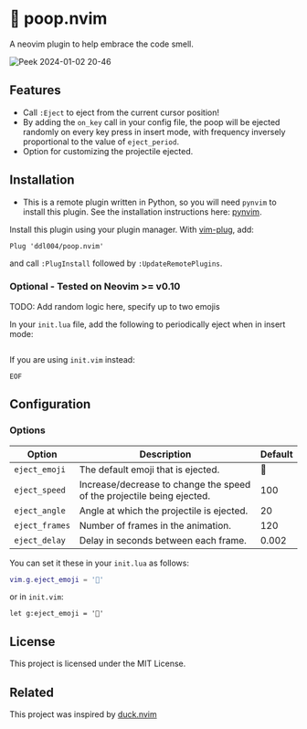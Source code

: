 # 💩 poop.nvim
A neovim plugin to help embrace the code smell.

![Peek 2024-01-02 20-46](https://github.com/ddl004/poop.nvim/assets/18647028/236436d8-971e-4880-bb3c-15de9e1c6827)

## Features
- Call `:Eject` to eject from the current cursor position!
- By adding the `on_key` call in your config file, the poop will be ejected randomly on every key press in insert mode, with frequency inversely proportional to the value of `eject_period`.
- Option for customizing the projectile ejected.

## Installation
- This is a remote plugin written in Python, so you will need `pynvim` to install this plugin. See the installation instructions here: [pynvim](https://github.com/neovim/pynvim?tab=readme-ov-file#install).

Install this plugin using your plugin manager. With [vim-plug](https://github.com/junegunn/vim-plug), add:
```
Plug 'ddl004/poop.nvim'
```
and call `:PlugInstall` followed by `:UpdateRemotePlugins`.

### Optional - Tested on Neovim >= v0.10

TODO: Add random logic here, specify up to two emojis

In your `init.lua` file, add the following to periodically eject when in insert mode:
```lua
```

If you are using `init.vim` instead:
```vim
EOF
```

## Configuration
### Options
| Option         | Description                                                            | Default |
|----------------|------------------------------------------------------------------------|---------|
| `eject_emoji`  | The default emoji that is ejected.                                     | 💩      |
| `eject_speed`  | Increase/decrease to change the speed of the projectile being ejected. | 100     |
| `eject_angle`  | Angle at which the projectile is ejected.                              | 20      |
| `eject_frames` | Number of frames in the animation.                                     | 120     |
| `eject_delay`  | Delay in seconds between each frame.                                   | 0.002   |


You can set it these in your `init.lua` as follows:
```lua
vim.g.eject_emoji = '💩'
```
or in `init.vim`:
```vim
let g:eject_emoji = '💩'
```

## License
This project is licensed under the MIT License.

## Related
This project was inspired by [duck.nvim](https://github.com/tamton-aquib/duck.nvim)
